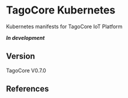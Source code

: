# TagoCore Kubernetes

Kubernetes manifests for TagoCore IoT Platform

**_In development_**

## Version

TagoCore V0.7.0

## References
